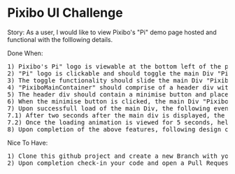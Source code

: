 # Pixibo UI Challenge

Story:
As a user, I would like to view  Pixibo's "Pi" demo page hosted and functional with the folllowing details.

Done When:
<pre>
1) Pixibo's Pi" logo is viewable at the bottom left of the page.
2) "Pi" logo is clickable and should toggle the main Div "PixiboMainContainer"
3) The toggle functionality should slide the main Div "PixiboMainContainer" from top to bottom or bottom to top.
4) "PixiboMainContainer" should comprise of a header div with ID "piHeader", body div with ID "piBody" and a footer div with ID "piFooter".
5) The header div should contain a minimise button and placed on the right end of the div. The minimise button can be "-" minus sign or "x" sign for simplicity.
6) When the minimise button is clicked, the main Div "PixiboMainContainer" should be hidden.
7) Upon successfull load of the main Div, the following events should be triggered
7.1) After two seconds after the main div is displayed, the loading animation (dot dot dot) should appear at the footer div "piFooter" and must be viewable for 5 seconds.
7.2) Once the loading animation is viewed for 5 seconds, hello world div should be displayed on the "piBody" div.
8) Upon completion of the above features, following design changes based on the attached image is desirable.
</pre>

Nice To Have:
<pre>
1) Clone this github project and create a new Branch with your First Name in it.
2) Upon completion check-in your code and open a Pull Request/Merge Request via github.
</pre>
